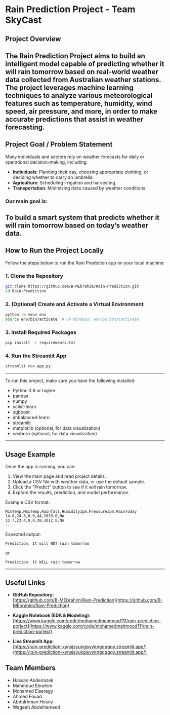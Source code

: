 # Rain Prediction Project - Team SkyCast

## Project Overview

The Rain Prediction Project aims to build an intelligent model capable of predicting whether it will rain tomorrow based on real-world weather data collected from Australian weather stations.  
The project leverages machine learning techniques to analyze various meteorological features such as temperature, humidity, wind speed, air pressure, and more, in order to make accurate predictions that assist in weather forecasting.
---


## Project Goal / Problem Statement

Many individuals and sectors rely on weather forecasts for daily or operational decision-making, including:

- **Individuals**: Planning their day, choosing appropriate clothing, or deciding whether to carry an umbrella.
- **Agriculture**: Scheduling irrigation and harvesting.
- **Transportation**: Minimizing risks caused by weather conditions

### Our main goal is:
**To build a smart system that predicts whether it will rain tomorrow based on today’s weather data.**
---

## How to Run the Project Locally

Follow the steps below to run the Rain Prediction app on your local machine:

### 1. Clone the Repository
```bash
git clone https://github.com/B-MEbrahim/Rain-Prediction.git
cd Rain-Prediction
```

### 2. (Optional) Create and Activate a Virtual Environment
```bash
python -m venv env
source env/bin/activate  # On Windows: env\Scripts\activate
```

### 3. Install Required Packages
```bash
pip install -r requirements.txt
```

### 4. Run the Streamlit App
```bash
streamlit run app.py
```
------

To run this project, make sure you have the following installed:

- Python 3.8 or higher
- pandas
- numpy
- scikit-learn
- xgboost
- imbalanced-learn
- streamlit
- matplotlib (optional, for data visualization)
- seaborn (optional, for data visualization)
------
## Usage Example

Once the app is running, you can:

1. View the main page and read project details.
2. Upload a CSV file with weather data, or use the default sample.
3. Click the "Predict" button to see if it will rain tomorrow.
4. Explore the results, prediction, and model performance.

Example CSV format:
```csv
MinTemp,MaxTemp,Rainfall,Humidity3pm,Pressure3pm,RainToday
14.0,24.3,0.0,44,1015.0,No
13.7,23.4,0.0,38,1012.8,No
...
```

Expected output:
```
Prediction: It will NOT rain tomorrow 
```
or
```
Prediction: It WILL rain tomorrow
```
-------------
## Useful Links

- **GitHub Repository:**  
  [https://github.com/B-MEbrahim/Rain-Prediction](https://github.com/B-MEbrahim/Rain-Prediction)

- **Kaggle Notebook (EDA & Modeling):**  
  [https://www.kaggle.com/code/mohamedmahmoud111/rain-prediction-porject](https://www.kaggle.com/code/mohamedmahmoud111/rain-prediction-porject)

- **Live Streamlit App:**  
  [https://rain-prediction-xynsjsyukgjsyykngqqgqy.streamlit.app/](https://rain-prediction-xynsjsyukgjsyykngqqgqy.streamlit.app/)
## Team Members

- Hassan Abdelrazek 
- Mahmoud Ebrahim  
- Mohamed Elseragy
- Ahmed Fouad  
- Abdulrhman Hosny  
- Wageeh Abdelhameed  
